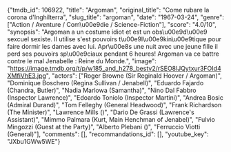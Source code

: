 {"tmdb_id": 106922, "title": "Argoman", "original_title": "Come rubare la corona d'Inghilterra", "slug_title": "argoman", "date": "1967-03-24", "genre": ["Action / Aventure / Com\u00e9die / Science-Fiction"], "score": "4.0/10", "synopsis": "Argoman a un costume idiot et est un obs\u00e9d\u00e9 sexcuel sexiste. Il  utilise s'est pouvoirs t\u00e9l\u00e9kin\u00e9tique pour faire dormir les dames avec lui. Apr\u00e8s une nuit avec une jeune fille il perd ses pouvoirs sp\u00e9ciaux pendant 6 heures! Argoman va ce battre contre le mal Jenabelle : Reine du Monde.", "image": "https://image.tmdb.org/t/p/w185_and_h278_bestv2/rSEO8lJQytxur3FOId4XMfiVhE3.jpg", "actors": ["Roger Browne (Sir Reginald Hoover / Argoman)", "Dominique Boschero (Regina Sullivan / Jenabell)", "Eduardo Fajardo (Chandra, Butler)", "Nadia Marlowa (Samantha)", "Nino Dal Fabbro (Inspector Lawrence)", "Edoardo Toniolo (Inspector Martini)", "Andrea Bosic (Admiral Durand)", "Tom Felleghy (General Headwood)", "Frank Richardson (The Minister)", "Lawrence Mills ()", "Dario De Grassi (Lawrence's Assistant)", "Mimmo Palmara (Kurt, Main Henchman of Jenabel)", "Fulvio Mingozzi (Guest at the Party)", "Alberto Plebani ()", "Ferruccio Viotti (General)"], "comments": [], "recommandations_id": [], "youtube_key": "JXbu1GWw5WE"}